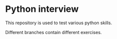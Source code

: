 # Python interview
This repository is used to test various python skills.

Different branches contain different exercises.